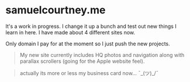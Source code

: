 # samuelcourtney.me
It's a work in progress. I change it up a bunch and test out new things I learn in here. I have made about 4 different sites now.

Only domain I pay for at the moment so I just push the new projects.

> My new site currently includes HQ photos and navigation along with parallax scrollers (going for the Apple website feel).

> actually its more or less my business card now... ¯\_(ツ)_/¯
